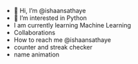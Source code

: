 - 👋 Hi, I’m @ishaansathaye
- 👀 I’m interested in Python
- I am currently learning Machine Learning
- Collaborations
- How to reach me @ishaansathaye
- counter and streak checker
- name animation

<!---
ishaansathaye/ishaansathaye is a ✨ special ✨ repository because its `README.md` (this file) appears on your GitHub profile.
You can click the Preview link to take a look at your changes.
--->

